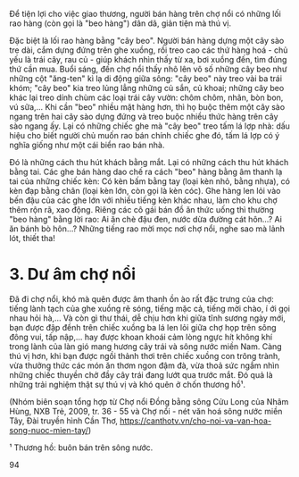 Để tiện lợi cho việc giao thương, người bán hàng trên chợ nổi có những lối rao hàng (còn gọi là "beo hàng") dân dã, giản tiện mà thú vị.

Đặc biệt là lối rao hàng bằng "cây beo". Người bán hàng dựng một cây sào tre dài, cắm dựng đứng trên ghe xuồng, rồi treo cao các thứ hàng hoá - chủ yếu là trái cây, rau củ - giúp khách nhìn thấy từ xa, bơi xuồng đến, tìm đúng thứ cần mua. Buổi sáng, đến chợ nổi thấy nhô lên vô số những cây beo như những cột "ăng-ten" kì lạ di động giữa sông: "cây beo" này treo vài ba trái khóm; "cây beo" kia treo lủng lẳng những củ sắn, củ khoai; những cây beo khác lại treo dính chùm các loại trái cây vườn: chôm chôm, nhãn, bòn bon, vú sữa,... Khi cần "beo" nhiều mặt hàng hơn, thì họ buộc thêm một cây sào ngang trên hai cây sào dựng đứng và treo buộc nhiều thức hàng trên cây sào ngang ấy. Lại có những chiếc ghe mà "cây beo" treo tấm lá lợp nhà: dấu hiệu cho biết người chủ muốn rao bán chính chiếc ghe đó, tấm lá lợp có ý nghĩa giống như một cái biển rao bán nhà.

Đó là những cách thu hút khách bằng mắt. Lại có những cách thu hút khách bằng tai. Các ghe bán hàng dao chế ra cách "beo" hàng bằng âm thanh lạ tai của những chiếc kèn: Có kèn bấm bằng tay (loại kèn nhỏ, bằng nhựa), có kèn đạp bằng chân (loại kèn lớn, còn gọi là kèn cóc). Ghe hàng len lỏi vào bến đậu của các ghe lớn với nhiều tiếng kèn khác nhau, làm cho khu chợ thêm rộn rã, xao động. Riêng các cô gái bán đồ ăn thức uống thì thường "beo hàng" bằng lời rao: Ai ăn chè đậu đen, nước dừa đường cát hôn...? Ai ăn bánh bò hôn...? Những tiếng rao mời mọc nơi chợ nổi, nghe sao mà lảnh lót, thiết tha!

# 3. Dư âm chợ nổi

Đã đi chợ nổi, khó mà quên được âm thanh ồn ào rất đặc trưng của chợ: tiếng lành tạch của ghe xuồng rẽ sóng, tiếng mặc cả, tiếng mời chào, í ới gọi nhau hỏi hà,... Và còn gì thư thái, dễ chịu hơn khi giữa tĩnh sương ngày mới, bạn được đập đềnh trên chiếc xuồng ba lá len lỏi giữa chợ họp trên sông đông vui, tấp nập,... hay được khoan khoái cảm lòng ngực hít không khí trong lành của làn gió mang hương cây trái và sông nước miền Nam. Càng thú vị hơn, khi bạn được ngồi thảnh thơi trên chiếc xuồng con trông trành, vừa thưởng thức các món ăn thơm ngon đậm đà, vừa thoả sức ngắm nhìn những chiếc thuyền chở đầy cây trái đang lướt qua trước mắt. Đó quả là những trải nghiệm thật sự thú vị và khó quên ở chốn thương hồ¹.

(Nhóm biên soạn tổng hợp từ Chợ nổi Đồng bằng sông Cửu Long của Nhâm Hùng, NXB Trẻ, 2009, tr. 36 - 55 và Chợ nổi - nét văn hoá sông nước miền Tây, Đài truyền hình Cần Thơ, https://canthotv.vn/cho-noi-va-van-hoa-song-nuoc-mien-tay/)

¹ Thương hồ: buôn bán trên sông nước.

94